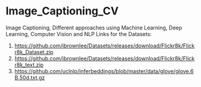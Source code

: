 # Image_Captioning_CV
Image Captioning, Different approaches using Machine Learning, Deep Learning, Computer Vision and NLP
Links for the Datasets:
 1. https://github.com/jbrownlee/Datasets/releases/download/Flickr8k/Flickr8k_Dataset.zip
 2. https://github.com/jbrownlee/Datasets/releases/download/Flickr8k/Flickr8k_text.zip
 3. https://github.com/uclnlp/inferbeddings/blob/master/data/glove/glove.6B.50d.txt.gz

